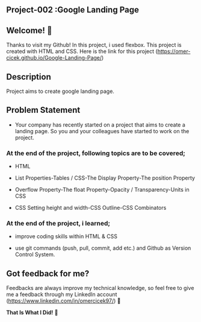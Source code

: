 ## Project-002 :Google Landing Page

## Welcome! 👋

Thanks to visit my Github! In this project, i used flexbox. This project is created with HTML and CSS. Here is the link for this project (https://omer-cicek.github.io/Google-Landing-Page/)

## Description
Project aims to create google landing page.

## Problem Statement

- Your company has recently started on a project that aims to create a landing page. So you and your colleagues have started to work on the project.


### At the end of the project, following topics are to be covered;

- HTML 

- List Properties-Tables / CSS-The Display Property-The position Property

- Overflow Property-The float Property-Opacity / Transparency-Units in CSS

- CSS Setting height and width-CSS Outline-CSS Combinators


### At the end of the project, i learned;

- improve coding skills within HTML & CSS

- use git commands (push, pull, commit, add etc.) and Github as Version Control System.

## Got feedback for me?

Feedbacks are always improve my technical knowledge, so feel free to give me a feedback through my LinkedIn account (https://www.linkedin.com/in/omercicek97/) 🙌

**That Is What I Did!** 🚀

